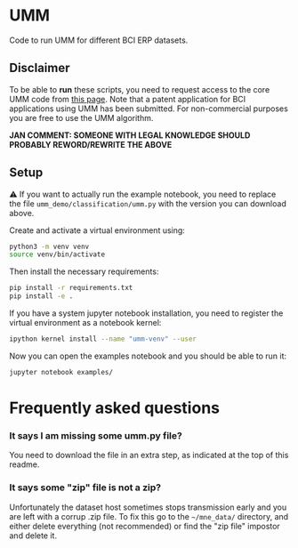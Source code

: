 # UMM

Code to run UMM for different BCI ERP datasets.

## Disclaimer

To be able to **run** these scripts, you need to request access to the core UMM code from [this page](https://todo.todo).
Note that a patent application for BCI applications using UMM has been submitted.
For non-commercial purposes you are free to use the UMM algorithm.

**JAN COMMENT: SOMEONE WITH LEGAL KNOWLEDGE SHOULD PROBABLY REWORD/REWRITE THE ABOVE**

## Setup

:warning: If you want to actually run the example notebook, you need to replace the file `umm_demo/classification/umm.py` with the version you can download above.

Create and activate a virtual environment using:

```bash
python3 -m venv venv
source venv/bin/activate
```

Then install the necessary requirements:
```bash
pip install -r requirements.txt
pip install -e .
```

If you have a system jupyter notebook installation, you need to register the virtual environment as a notebook kernel:

```bash
ipython kernel install --name "umm-venv" --user
```

Now you can open the examples notebook and you should be able to run it:

```bash
jupyter notebook examples/
```


# Frequently asked questions

### It says I am missing some umm.py file?

You need to download the file in an extra step, as indicated at the top of this readme.

### It says some "zip" file is not a zip?

Unfortunately the dataset host sometimes stops transmission early and you are left with a corrup .zip file.
To fix this go to the `~/mne_data/` directory, and either delete everything (not recommended) or find the "zip file" impostor and delete it.

